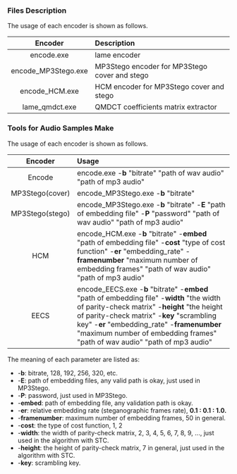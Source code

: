 ### Files Description
The usage of each encoder is shown as follows.

Encoder             |   Description
:-:      	        |   :-
encode.exe          |   lame encoder
encode_MP3Stego.exe |   MP3Stego encoder for MP3Stego cover and stego
encode_HCM.exe      |   HCM encoder for MP3Stego cover and stego
lame_qmdct.exe      |   QMDCT coefficients matrix extractor

### Tools for Audio Samples Make
The usage of each encoder is shown as follows.

Encoder         |   Usage
:-:      	    |   :-
Encode          |   encode.exe -**b** "bitrate" "path of wav audio" "path of mp3 audio"
MP3Stego(cover) |   encode_MP3Stego.exe -**b** "bitrate"
MP3Stego(stego) |   encode_MP3Stego.exe -**b** "bitrate" -**E** "path of embedding file" -**P** "password" "path of wav audio" "path of mp3 audio"
HCM             |   encode_HCM.exe -**b** "bitrate" -**embed** "path of embedding file" -**cost** "type of cost function" -**er** "embedding_rate" -**framenumber** "maximum number of embedding frames" "path of wav audio" "path of mp3 audio"
EECS            |   encode_EECS.exe -**b** "bitrate" -**embed** "path of embedding file" -**width** "the width of parity-check matrix" -**height** "the height of parity-check matrix" -**key** "scrambling key" -**er** "embedding_rate" -**framenumber** "maximum number of embedding frames" "path of wav audio" "path of mp3 audio"

The meaning of each parameter are listed as:
* -**b**: bitrate, 128, 192, 256, 320, etc.
* -**E**: path of embedding files, any valid path is okay, just used in MP3Stego.
* -**P**: password, just used in MP3Stego.
* -**embed**: path of embedding file, any validation path is okay.
* -**er**: relative embedding rate (steganographic frames rate), **0.1 : 0.1 : 1.0.**
* -**framenumber**: maximum number of embedding frames, 50 in general.
* -**cost**: the type of cost function, 1, 2
* -**width**: the width of parity-check matrix, 2, 3, 4, 5, 6, 7, 8, 9, ..., just used in the algorithm with STC.
* -**height**: the height of parity-check matrix, 7 in general, just used in the algorithm with STC.
* -**key**: scrambling key.